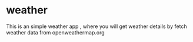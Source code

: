 # weather
This is an simple weather app , where you will get weather details by fetch weather data from openweathermap.org 
